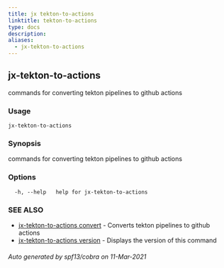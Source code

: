 ```yaml
---
title: jx tekton-to-actions
linktitle: tekton-to-actions
type: docs
description: 
aliases:
  - jx-tekton-to-actions
---
```


## jx-tekton-to-actions

commands for converting tekton pipelines to github actions

### Usage

```
jx-tekton-to-actions
```

### Synopsis

commands for converting tekton pipelines to github actions

### Options

```
  -h, --help   help for jx-tekton-to-actions
```

### SEE ALSO

* [jx-tekton-to-actions convert](jx-tekton-to-actions_convert)	 - Converts tekton pipelines to github actions
* [jx-tekton-to-actions version](jx-tekton-to-actions_version)	 - Displays the version of this command

###### Auto generated by spf13/cobra on 11-Mar-2021
